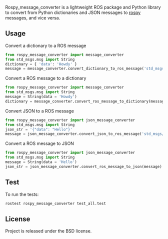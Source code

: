 Rospy_message_converter is a lightweight ROS package and Python library to
convert from Python dictionaries and JSON messages to
[rospy](http://www.ros.org/wiki/rospy) messages, and vice versa.

## Usage

Convert a dictionary to a ROS message

```python
from rospy_message_converter import message_converter
from std_msgs.msg import String
dictionary = { 'data': 'Howdy' }
message = message_converter.convert_dictionary_to_ros_message('std_msgs/String', dictionary)
```

Convert a ROS message to a dictionary

```python
from rospy_message_converter import message_converter
from std_msgs.msg import String
message = String(data = 'Howdy')
dictionary = message_converter.convert_ros_message_to_dictionary(message)
```

Convert JSON to a ROS message

```python
from rospy_message_converter import json_message_converter
from std_msgs.msg import String
json_str = '{"data": "Hello"}'
message = json_message_converter.convert_json_to_ros_message('std_msgs/String', json_str)
```

Convert a ROS message to JSON

```python
from rospy_message_converter import json_message_converter
from std_msgs.msg import String
message = String(data = 'Hello')
json_str = json_message_converter.convert_ros_message_to_json(message)
```

## Test

To run the tests:

```bash
rostest rospy_message_converter test_all.test
```

## License

Project is released under the BSD license.
